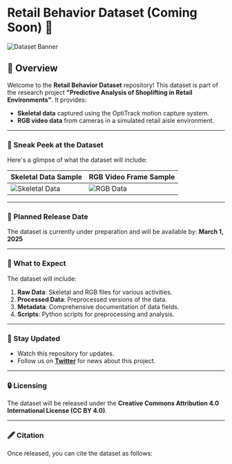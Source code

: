 # Retail Behavior Dataset (Coming Soon) 🚀

![Dataset Banner](https://via.placeholder.com/1000x300?text=Retail+Behavior+Dataset+Banner) <!-- Replace with your actual banner image -->

## 🛒 Overview
Welcome to the **Retail Behavior Dataset** repository! This dataset is part of the research project **"Predictive Analysis of Shoplifting in Retail Environments"**. It provides:
- **Skeletal data** captured using the OptiTrack motion capture system.
- **RGB video data** from cameras in a simulated retail aisle environment.

---

### 📸 Sneak Peek at the Dataset
Here's a glimpse of what the dataset will include:

| Skeletal Data Sample | RGB Video Frame Sample |
|-----------------------|------------------------|
| ![Skeletal Data](https://via.placeholder.com/200x200?text=Skeletal+Data) | ![RGB Data](https://via.placeholder.com/200x200?text=RGB+Frame) |

---

### 📅 Planned Release Date
The dataset is currently under preparation and will be available by:
**March 1, 2025**

---

### 📂 What to Expect
The dataset will include:
1. **Raw Data**: Skeletal and RGB files for various activities.
2. **Processed Data**: Preprocessed versions of the data.
3. **Metadata**: Comprehensive documentation of data fields.
4. **Scripts**: Python scripts for preprocessing and analysis.

---

### 🔗 Stay Updated
- Watch this repository for updates.
- Follow us on **[Twitter](https://twitter.com/YourHandle)** for news about this project.

---

### 🔒 Licensing
The dataset will be released under the **Creative Commons Attribution 4.0 International License (CC BY 4.0)**.

---

### 🖋 Citation
Once released, you can cite the dataset as follows:
